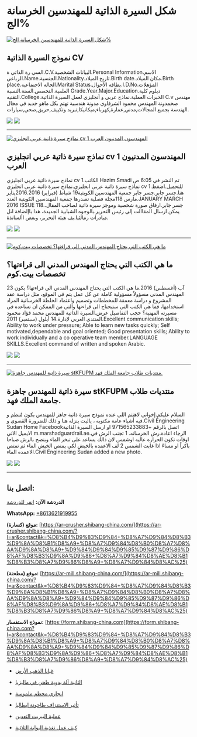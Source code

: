 # شكل السيرة الذاتية للمهندسين الخرسانة الج%

<a href="https://swt.shibang-china.com/?l=ar&img&k=%D8%B4%D9%83%D9%84+%D8%A7%D9%84%D8%B3%D9%8A%D8%B1%D8%A9+%D8%A7%D9%84%D8%B0%D8%A7%D8%AA%D9%8A%D8%A9+%D9%84%D9%84%D9%85%D9%87%D9%86%D8%AF%D8%B3%D9%8A%D9%86+%D8%A7%D9%84%D8%AE%D8%B1%D8%B3%D8%A7%D9%86%D8%A9+%D8%A7%D9%84%D8%AC%25" target="_blank">![شكل السيرة الذاتية للمهندسين الخرسانة الج%](http://static.shibang-china.com/all-800x300/1247.jpg)</a>

## نموذج السيرة الذاتية CV
السي رة الذاتي ة.C.V.البيانات الشخصية.Personal Information.الاسم الرباعي.Name.الجنسية.Nationality.تاريخ الميلاد.Birth date.مكان الميلاد.Birth place.الحالة الاجتماعية.Marital Status.بطاقة الأحوال.I.D.No.المؤهلات العلمية.التخصص.السنة.النسبة Grade.Year.Major.Education.دبلوم كلية التقنيه.College.الخبرات العملية.نماذج عربي و أنجليزي لعمل السيرة الذاتية C.v مهندس صحمدونة المهندس محمود الشرقاوي مدونة هندسية تهتم بكل ماهو جديد في مجال الهندسة بجميع المجالات,مدني,عمارة,كهرباء,ميكانيكا,تبريد وتكييف,حريق,صحي,سيارات.


<a href="https://whatsapp.shibangsoft.com/WhatsApp.php" target="_blank" title="WhatsApp">![](http://static.shibang-china.com/icon/whatsapp.png)</a> <a href="https://swt.shibang-china.com/?l=ar&icon&k=%D8%B4%D9%83%D9%84+%D8%A7%D9%84%D8%B3%D9%8A%D8%B1%D8%A9+%D8%A7%D9%84%D8%B0%D8%A7%D8%AA%D9%8A%D8%A9+%D9%84%D9%84%D9%85%D9%87%D9%86%D8%AF%D8%B3%D9%8A%D9%86+%D8%A7%D9%84%D8%AE%D8%B1%D8%B3%D8%A7%D9%86%D8%A9+%D8%A7%D9%84%D8%AC%25" target="_blank">![](http://static.shibang-china.com/icon/chat-ar.png)</a>

---

<a href="https://swt.shibang-china.com/?l=ar&img&k=%D8%B4%D9%83%D9%84+%D8%A7%D9%84%D8%B3%D9%8A%D8%B1%D8%A9+%D8%A7%D9%84%D8%B0%D8%A7%D8%AA%D9%8A%D8%A9+%D9%84%D9%84%D9%85%D9%87%D9%86%D8%AF%D8%B3%D9%8A%D9%86+%D8%A7%D9%84%D8%AE%D8%B1%D8%B3%D8%A7%D9%86%D8%A9+%D8%A7%D9%84%D8%AC%25" target="_blank">![نماذج سيرة ذاتية عربي انجليزي cv 1 المهندسون المدنيون العرب](http://static.shibang-china.com/all-800x300/624.jpg)</a>

## نماذج سيرة ذاتية عربي انجليزي cv 1 المهندسون المدنيون العرب
نماذج سيرة ذاتية عربي انجليزي cv 1.الكاتب Hazim Smadi تم النشر في 6:05 ص نماذج سيرة ذاتية عربي انجليزي.نماذج سيرة ذاتية عربي انجليزي cv 1.للتحميل.اضغط هنا.جسر جابر.جسر جابر جمعية المهندسين الكويتية19 شباط (فبراير) 2016.2016يناير مارس 118مجلة فصلية تصدرها جمعية المهندسين الكويتية العدد.JANUARY MARCH 2016 ISSUE 118.جسر جابر.ارفاق صورة شخصية وموجز سيرة ذاتية لصاحب المقال. يمكن ارسال المقاالت إلى رئيس التحرير.بالوجوه الشبابية الجديدة، هذا باإلضافة اىل مبادرات زمالئنا.يف هيئة التحرير، وبعض األساتذة.


<a href="https://whatsapp.shibangsoft.com/WhatsApp.php" target="_blank" title="WhatsApp">![](http://static.shibang-china.com/icon/whatsapp.png)</a> <a href="https://swt.shibang-china.com/?l=ar&icon&k=%D8%B4%D9%83%D9%84+%D8%A7%D9%84%D8%B3%D9%8A%D8%B1%D8%A9+%D8%A7%D9%84%D8%B0%D8%A7%D8%AA%D9%8A%D8%A9+%D9%84%D9%84%D9%85%D9%87%D9%86%D8%AF%D8%B3%D9%8A%D9%86+%D8%A7%D9%84%D8%AE%D8%B1%D8%B3%D8%A7%D9%86%D8%A9+%D8%A7%D9%84%D8%AC%25" target="_blank">![](http://static.shibang-china.com/icon/chat-ar.png)</a>

---

<a href="https://swt.shibang-china.com/?l=ar&img&k=%D8%B4%D9%83%D9%84+%D8%A7%D9%84%D8%B3%D9%8A%D8%B1%D8%A9+%D8%A7%D9%84%D8%B0%D8%A7%D8%AA%D9%8A%D8%A9+%D9%84%D9%84%D9%85%D9%87%D9%86%D8%AF%D8%B3%D9%8A%D9%86+%D8%A7%D9%84%D8%AE%D8%B1%D8%B3%D8%A7%D9%86%D8%A9+%D8%A7%D9%84%D8%AC%25" target="_blank">![ما هي الكتب التي يحتاج المهندس المدني الى قراءتها؟ تخصصات بيت.كوم](http://static.shibang-china.com/all-800x300/437.jpg)</a>

## ما هي الكتب التي يحتاج المهندس المدني الى قراءتها؟ تخصصات بيت.كوم
23 آب (أغسطس) 2016.ما هي الكتب التي يحتاج المهندس المدني الى قراءتها؟ يكون المهندس المدني مسؤولاً مسؤولية كاملة عن كل عمل يتم في الموقع، مثل دراسة عقد المشروع و دراسة معمقة للمخططات وتصميم واعتماد الخلطة الخرسانية المراد استخدامها، فما هي الكتب التي ستيحتاج الى قراءتها والتي من الممكن ان تساعده في مسيرته المهنية؟ حجب التفاصيل عرض.السيرة الذاتية للمهندس محمد فؤاد محمود المنتدى العربي لإدارة.14 أيلول (سبتمبر) 2011.Excellent communication skills; Ability to work under pressure; Able to learn new tasks quickly; Self motivated,dependable and goal oriented; Good presentation skills; Ability to work individually and a co operative team member.LANGUAGE SKILLS.Excellent command of written and spoken Arabic.


<a href="https://whatsapp.shibangsoft.com/WhatsApp.php" target="_blank" title="WhatsApp">![](http://static.shibang-china.com/icon/whatsapp.png)</a> <a href="https://swt.shibang-china.com/?l=ar&icon&k=%D8%B4%D9%83%D9%84+%D8%A7%D9%84%D8%B3%D9%8A%D8%B1%D8%A9+%D8%A7%D9%84%D8%B0%D8%A7%D8%AA%D9%8A%D8%A9+%D9%84%D9%84%D9%85%D9%87%D9%86%D8%AF%D8%B3%D9%8A%D9%86+%D8%A7%D9%84%D8%AE%D8%B1%D8%B3%D8%A7%D9%86%D8%A9+%D8%A7%D9%84%D8%AC%25" target="_blank">![](http://static.shibang-china.com/icon/chat-ar.png)</a>

---

<a href="https://swt.shibang-china.com/?l=ar&img&k=%D8%B4%D9%83%D9%84+%D8%A7%D9%84%D8%B3%D9%8A%D8%B1%D8%A9+%D8%A7%D9%84%D8%B0%D8%A7%D8%AA%D9%8A%D8%A9+%D9%84%D9%84%D9%85%D9%87%D9%86%D8%AF%D8%B3%D9%8A%D9%86+%D8%A7%D9%84%D8%AE%D8%B1%D8%B3%D8%A7%D9%86%D8%A9+%D8%A7%D9%84%D8%AC%25" target="_blank">![سيرة ذاتية للمهندس جاهزة stKFUPM منتديات طلاب جامعة الملك فهد.](http://static.shibang-china.com/all-800x300/627.jpg)</a>

## سيرة ذاتية للمهندس جاهزة stKFUPM منتديات طلاب جامعة الملك فهد.
السلام عليكم.إخواني لاهنتم اللي عنده نموذج سيرة ذاتية جاهز للمهندس يكون مُنظم و فيه أشياء عامة مكتوبه ، ياليت ينزله هنا و ذلك للضرورة القصوى و.Civil Engineering Sudan Home Facebookاتصل بالرقم +971565233883 او ارسل السيرة الذاتية الايميل الاتي m.marshadguardrail.ae.الرجاء اعادة.ﺭﺵ ﺍﻟﺨﺮﺳﺎﻧﻪ. 1 ﺗﺠﻨﺐ ﺍﻟﺮﺵ ﻓﻲ ﺍﻭﻗﺎﺕ ﺗﻜﻮﻥ ﺍﻟﺤﺮﺍﺭﻩ ﻋﺎﻟﻴﻪ ﺍﻭﺷﻤﺲ ﻻﻥ ﺫﺍﻟﻚ ﻳﺴﺎﻋﺪ ﻋﻠﻰ ﺗﺒﺨﺮ ﺍﻟﻤﺎﺀ ﻭﻳﻨﺼﺢ ﺑﺎﻟﺮﺵ ﺻﺒﺎﺣﺎ ﺑﺎﻛﺮﺍً ﺍﻭ ﻣﺴﺎﺀً ﺍﺫﺍ ﻏﺎﺑﺖ ﺍﻟﺸﻤﺲ 2 ﻟﻒ ﺍﻻﻋﻤﺪﻩ ﺑﺎﻟﺨﻴﺶ ﻟﻜﻲ ﻳﻤﺘﺺ ﺍﻟﺨﻴﺶ ﺍﻟﻤﺎﺀ ﺛﻢ ﺗﻤﺘﺺ ﺍﻻﻋﻤﺪﻩ ﺍﻟﻤﺎﺀ.Civil Engineering Sudan added a new photo.


<a href="https://whatsapp.shibangsoft.com/WhatsApp.php" target="_blank" title="WhatsApp">![](http://static.shibang-china.com/icon/whatsapp.png)</a> <a href="https://swt.shibang-china.com/?l=ar&icon&k=%D8%B4%D9%83%D9%84+%D8%A7%D9%84%D8%B3%D9%8A%D8%B1%D8%A9+%D8%A7%D9%84%D8%B0%D8%A7%D8%AA%D9%8A%D8%A9+%D9%84%D9%84%D9%85%D9%87%D9%86%D8%AF%D8%B3%D9%8A%D9%86+%D8%A7%D9%84%D8%AE%D8%B1%D8%B3%D8%A7%D9%86%D8%A9+%D8%A7%D9%84%D8%AC%25" target="_blank">![](http://static.shibang-china.com/icon/chat-ar.png)</a>

---
## اتصل بنا:

**الدردشة الآن:** [انقر للدردشة](https://swt.shibang-china.com?l=ar&contact&k=%D8%B4%D9%83%D9%84+%D8%A7%D9%84%D8%B3%D9%8A%D8%B1%D8%A9+%D8%A7%D9%84%D8%B0%D8%A7%D8%AA%D9%8A%D8%A9+%D9%84%D9%84%D9%85%D9%87%D9%86%D8%AF%D8%B3%D9%8A%D9%86+%D8%A7%D9%84%D8%AE%D8%B1%D8%B3%D8%A7%D9%86%D8%A9+%D8%A7%D9%84%D8%AC%25)

**WhatsApp:**  [+8613621919955](https://whatsapp.shibangsoft.com/WhatsApp.php)

**موقع (كسارة):** [https://ar-crusher.shibang-china.com/](https://ar-crusher.shibang-china.com/?l=ar&contact&k=%D8%B4%D9%83%D9%84+%D8%A7%D9%84%D8%B3%D9%8A%D8%B1%D8%A9+%D8%A7%D9%84%D8%B0%D8%A7%D8%AA%D9%8A%D8%A9+%D9%84%D9%84%D9%85%D9%87%D9%86%D8%AF%D8%B3%D9%8A%D9%86+%D8%A7%D9%84%D8%AE%D8%B1%D8%B3%D8%A7%D9%86%D8%A9+%D8%A7%D9%84%D8%AC%25)

**موقع (مطحنة):** [https://ar-mill.shibang-china.com/](https://ar-mill.shibang-china.com/?l=ar&contact&k=%D8%B4%D9%83%D9%84+%D8%A7%D9%84%D8%B3%D9%8A%D8%B1%D8%A9+%D8%A7%D9%84%D8%B0%D8%A7%D8%AA%D9%8A%D8%A9+%D9%84%D9%84%D9%85%D9%87%D9%86%D8%AF%D8%B3%D9%8A%D9%86+%D8%A7%D9%84%D8%AE%D8%B1%D8%B3%D8%A7%D9%86%D8%A9+%D8%A7%D9%84%D8%AC%25)

**نموذج الاستفسار:** [https://form.shibang-china.com](https://form.shibang-china.com?l=ar&contact&k=%D8%B4%D9%83%D9%84+%D8%A7%D9%84%D8%B3%D9%8A%D8%B1%D8%A9+%D8%A7%D9%84%D8%B0%D8%A7%D8%AA%D9%8A%D8%A9+%D9%84%D9%84%D9%85%D9%87%D9%86%D8%AF%D8%B3%D9%8A%D9%86+%D8%A7%D9%84%D8%AE%D8%B1%D8%B3%D8%A7%D9%86%D8%A9+%D8%A7%D9%84%D8%AC%25)

* [غيانا الذهب الأرض](../30/%D8%BA%D9%8A%D8%A7%D9%86%D8%A7%20%D8%A7%D9%84%D8%B0%D9%87%D8%A8%20%D8%A7%D9%84%D8%A3%D8%B1%D8%B6.md)

* [الثانية آلة يدوية طحن في ماليزيا](../26/%D8%A7%D9%84%D8%AB%D8%A7%D9%86%D9%8A%D8%A9%20%D8%A2%D9%84%D8%A9%20%D9%8A%D8%AF%D9%88%D9%8A%D8%A9%20%D8%B7%D8%AD%D9%86%20%D9%81%D9%8A%20%D9%85%D8%A7%D9%84%D9%8A%D8%B2%D9%8A%D8%A7.md)

* [انجاري محطم ملموسة](../29/%D8%A7%D9%86%D8%AC%D8%A7%D8%B1%D9%8A%20%D9%85%D8%AD%D8%B7%D9%85%20%D9%85%D9%84%D9%85%D9%88%D8%B3%D8%A9.md)

* [تأثير الاستنزاف طاحونة إيطاليا](../28/%D8%AA%D8%A3%D8%AB%D9%8A%D8%B1%20%D8%A7%D9%84%D8%A7%D8%B3%D8%AA%D9%86%D8%B2%D8%A7%D9%81%20%D8%B7%D8%A7%D8%AD%D9%88%D9%86%D8%A9%20%D8%A5%D9%8A%D8%B7%D8%A7%D9%84%D9%8A%D8%A7.md)

* [عملية البيريت التعدين](../28/%D8%B9%D9%85%D9%84%D9%8A%D8%A9%20%D8%A7%D9%84%D8%A8%D9%8A%D8%B1%D9%8A%D8%AA%20%D8%A7%D9%84%D8%AA%D8%B9%D8%AF%D9%8A%D9%86.md)

* [كيف عمل تغذية البوابة الثلاثية](../26/%D9%83%D9%8A%D9%81%20%D8%B9%D9%85%D9%84%20%D8%AA%D8%BA%D8%B0%D9%8A%D8%A9%20%D8%A7%D9%84%D8%A8%D9%88%D8%A7%D8%A8%D8%A9%20%D8%A7%D9%84%D8%AB%D9%84%D8%A7%D8%AB%D9%8A%D8%A9.md)
